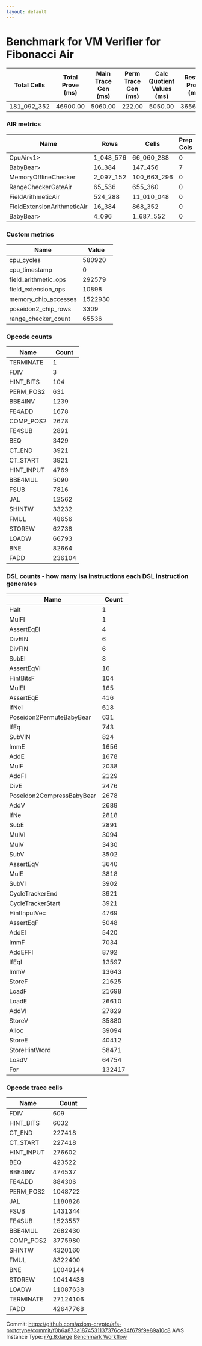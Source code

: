 ```yaml
---
layout: default
---
```


# Benchmark for VM Verifier for Fibonacci Air

| Total Cells | Total Prove (ms) | Main Trace Gen (ms) | Perm Trace Gen (ms) | Calc Quotient Values (ms) | Rest of Prove (ms) |
|-------------|------------------|---------------------|---------------------|---------------------------|---------------------|
| 181_092_352 | 46900.00         | 5060.00             | 222.00              | 5050.00                   | 36568.00            |

### AIR metrics
| Name | Rows | Cells | Prep Cols | Main Cols | Perm Cols |
|------|------|-------|-----------|-----------|-----------|
| CpuAir<1>            | 1_048_576  | 66_060_288  | 0     | [51] | [12] |
| BabyBear>            | 16_384     | 147_456     | 7     | [1] | [8] |
| MemoryOfflineChecker | 2_097_152  | 100_663_296 | 0     | [36] | [12] |
| RangeCheckerGateAir  | 65_536     | 655_360     | 0     | [2] | [8] |
| FieldArithmeticAir   | 524_288    | 11_010_048  | 0     | [13] | [8] |
| FieldExtensionArithmeticAir | 16_384     | 868_352     | 0     | [37] | [16] |
| BabyBear>            | 4_096      | 1_687_552   | 0     | [380] | [32] |

### Custom metrics
| Name | Value |
|------|-------|
| cpu_cycles           | 580920     |
| cpu_timestamp        | 0          |
| field_arithmetic_ops | 292579     |
| field_extension_ops  | 10898      |
| memory_chip_accesses | 1522930    |
| poseidon2_chip_rows  | 3309       |
| range_checker_count  | 65536      |

### Opcode counts
| Name | Count |
|------|-------|
| TERMINATE            | 1          |
| FDIV                 | 3          |
| HINT_BITS            | 104        |
| PERM_POS2            | 631        |
| BBE4INV              | 1239       |
| FE4ADD               | 1678       |
| COMP_POS2            | 2678       |
| FE4SUB               | 2891       |
| BEQ                  | 3429       |
| CT_END               | 3921       |
| CT_START             | 3921       |
| HINT_INPUT           | 4769       |
| BBE4MUL              | 5090       |
| FSUB                 | 7816       |
| JAL                  | 12562      |
| SHINTW               | 33232      |
| FMUL                 | 48656      |
| STOREW               | 62738      |
| LOADW                | 66793      |
| BNE                  | 82664      |
| FADD                 | 236104     |

### DSL counts - how many isa instructions each DSL instruction generates
| Name | Count |
|------|-------|
| Halt                 | 1          |
| MulFI                | 1          |
| AssertEqEI           | 4          |
| DivEIN               | 6          |
| DivFIN               | 6          |
| SubEI                | 8          |
| AssertEqVI           | 16         |
| HintBitsF            | 104        |
| MulEI                | 165        |
| AssertEqE            | 416        |
| IfNeI                | 618        |
| Poseidon2PermuteBabyBear | 631        |
| IfEq                 | 743        |
| SubVIN               | 824        |
| ImmE                 | 1656       |
| AddE                 | 1678       |
| MulF                 | 2038       |
| AddFI                | 2129       |
| DivE                 | 2476       |
| Poseidon2CompressBabyBear | 2678       |
| AddV                 | 2689       |
| IfNe                 | 2818       |
| SubE                 | 2891       |
| MulVI                | 3094       |
| MulV                 | 3430       |
| SubV                 | 3502       |
| AssertEqV            | 3640       |
| MulE                 | 3818       |
| SubVI                | 3902       |
| CycleTrackerEnd      | 3921       |
| CycleTrackerStart    | 3921       |
| HintInputVec         | 4769       |
| AssertEqF            | 5048       |
| AddEI                | 5420       |
| ImmF                 | 7034       |
| AddEFFI              | 8792       |
| IfEqI                | 13597      |
| ImmV                 | 13643      |
| StoreF               | 21625      |
| LoadF                | 21698      |
| LoadE                | 26610      |
| AddVI                | 27829      |
| StoreV               | 35880      |
| Alloc                | 39094      |
| StoreE               | 40412      |
| StoreHintWord        | 58471      |
| LoadV                | 64754      |
| For                  | 132417     |

### Opcode trace cells
| Name | Count |
|------|-------|
| FDIV                 | 609        |
| HINT_BITS            | 6032       |
| CT_END               | 227418     |
| CT_START             | 227418     |
| HINT_INPUT           | 276602     |
| BEQ                  | 423522     |
| BBE4INV              | 474537     |
| FE4ADD               | 884306     |
| PERM_POS2            | 1048722    |
| JAL                  | 1180828    |
| FSUB                 | 1431344    |
| FE4SUB               | 1523557    |
| BBE4MUL              | 2682430    |
| COMP_POS2            | 3775980    |
| SHINTW               | 4320160    |
| FMUL                 | 8322400    |
| BNE                  | 10049144   |
| STOREW               | 10414436   |
| LOADW                | 11087638   |
| TERMINATE            | 27124106   |
| FADD                 | 42647768   |

Commit: https://github.com/axiom-crypto/afs-prototype/commit/f0b6a873a1874531137376ce34f679f9e89a10c8
AWS Instance Type: [r7g.8xlarge](https://instances.vantage.sh/aws/ec2/r7g.8xlarge)
[Benchmark Workflow](https://github.com/axiom-crypto/afs-prototype/actions/runs/10292200823)
